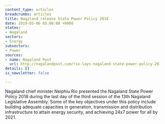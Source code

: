 ```yaml
---
content_type: articles
breadcrumbs: articles
title: Nagaland release State Power Policy 2018
date: 2019-03-06 05:00:00 +0000
states:
- Nagaland
sectors:
- Energy
subsectors:
- Power
sources:
- name: Nagaland Post
  url: http://nagalandpost.com/rio-lays-nagaland-state-power-policy-2018/191177.html
details: []
is_newsletter: false

---
```

Nagaland chief minister Neiphiu Rio presented the Nagaland State Power Policy 2018 during the last day of the third session of the 13th Nagaland Legislative Assembly. Some of the key objectives under this policy include building adequate capacities in generation, transmission and distribution infrastructure to attain energy security, and achieving 24x7 power for all by 2021.
